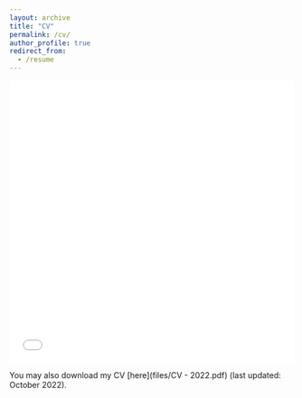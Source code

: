 ```yaml
---
layout: archive
title: "CV"
permalink: /cv/
author_profile: true
redirect_from:
  - /resume
---
```


<iframe src="files/CV - 2022.pdf" width="100%" height="500" frameborder="no" border="0" marginwidth="0" marginheight="0"></iframe>

You may also download my CV [here](files/CV - 2022.pdf) (last updated: October 2022).
